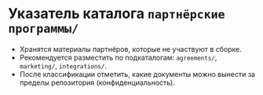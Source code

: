 # Указатель каталога `партнёрские программы/`

- Хранятся материалы партнёров, которые не участвуют в сборке.
- Рекомендуется разместить по подкаталогам: `agreements/`, `marketing/`, `integrations/`.
- После классификации отметить, какие документы можно вынести за пределы репозитория (конфиденциальность).
